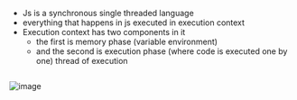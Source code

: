 - Js is a synchronous single threaded language
- everything that happens in js executed in execution context
- Execution context has two components in it
   -  the first is memory phase (variable environment)
   -  and the second is execution phase (where code is executed one by one) thread of execution

```

```

![image](https://github.com/user-attachments/assets/0b04fbef-4515-450d-b2e6-ce56ef25bd61)

